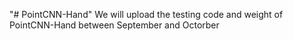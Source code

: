 "# PointCNN-Hand" 
We will upload the testing code and weight of PointCNN-Hand between September and Octorber
